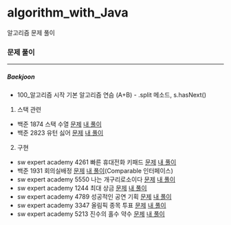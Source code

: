 # algorithm_with_Java
알고리즘 문제 풀이

### 문제 풀이
_____
##### Baekjoon
* 100_알고리즘 시작
기본 알고리즘 연슴 (A+B) - .split 메소드, s.hasNext() 
1. 스택 관련

- 백준 1874 스택 수열 [문제](https://www.acmicpc.net/problem/1874) [내 풀이](https://github.com/myeongmy/algorithm_with_Java/blob/master/StackSequence.java)
- 백준 2823 유턴 싫어 [문제](https://www.acmicpc.net/problem/2823) [내 풀이](https://github.com/myeongmy/algorithm_with_Java/blob/master/UTurnNoNo.java)

2. 구현

- sw expert academy 4261 빠른 휴대전화 키패드 [문제](https://swexpertacademy.com/main/code/problem/problemDetail.do?contestProbId=AWLL7kaaAPsDFAUW&categoryId=AWLL7kaaAPsDFAUW&categoryType=CODE) [내 풀이](https://github.com/myeongmy/algorithm_with_Java/blob/master/CellPhone.java)
- 백준 1931 회의실배정 [문제](https://www.acmicpc.net/problem/1931) [내 풀이](https://github.com/myeongmy/algorithm_with_Java/blob/master/ConferenceRoom.java)(Comparable 인터페이스)
- sw expert academy 5550 나는 개구리로소이다 [문제](https://www.swexpertacademy.com/main/code/problem/problemDetail.do?contestProbId=AWWxqfhKAWgDFAW4&categoryId=AWWxqfhKAWgDFAW4&categoryType=CODE) [내 풀이](https://github.com/myeongmy/algorithm_with_Java/blob/master/Frog.java)
- sw expert academy 1244 최대 상금 [문제](https://www.swexpertacademy.com/main/code/problem/problemDetail.do?contestProbId=AV15Khn6AN0CFAYD) [내 풀이](https://github.com/myeongmy/algorithm_with_Java/blob/master/MaxWinning.java)
- sw expert academy 4789 성공적인 공연 기획 [문제](https://www.swexpertacademy.com/main/code/problem/problemDetail.do?contestProbId=AWS2dSgKA8MDFAVT) [내 풀이](https://github.com/myeongmy/algorithm_with_Java/blob/master/SuccessfulPerformance.java)
- sw expert academy 3347 올림픽 종목 투표 [문제](https://swexpertacademy.com/main/code/problem/problemDetail.do?contestProbId=AWDTHsZ6r0EDFAWD&categoryId=AWDTHsZ6r0EDFAWD&categoryType=CODE&&&) [내 풀이](https://github.com/myeongmy/algorithm_with_Java/blob/master/Olympic.java)
- sw expert academy 5213 진수의 홀수 약수 [문제](https://www.swexpertacademy.com/main/code/problem/problemDetail.do?contestProbId=AWT-hF8KdBADFAVT&categoryId=AWT-hF8KdBADFAVT&categoryType=CODE) [내 풀이](https://github.com/myeongmy/algorithm_with_Java/blob/master/JinsuOddEven.java)
